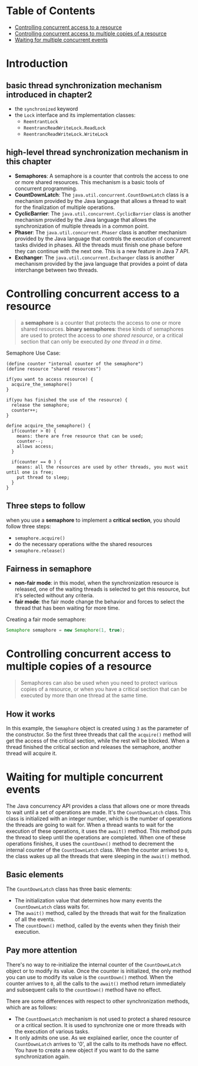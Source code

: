 # Table of Contents

- [Controlling concurrent access to a resource](#controlling-concurrent-access-to-a-resource)
- [Controlling concurrent access to multiple copies of a resource](#controlling-concurrent-access-to-multiple-copies-of-a-resource)
- [Waiting for multiple concurrent events](#waiting-for-multiple-concurrent-events)


# Introduction

## **basic thread synchronization mechanism** introduced in chapter2

- the `synchronized` keyword
- the `Lock` interface and its implementation classes:
  - `ReentrantLock`
  - `ReentrancReadWriteLock.ReadLock`
  - `ReentrancReadWriteLock.WriteLock`

## **high-level thread synchronization mechanism** in this chapter

- **Semaphores**: A semaphore is a counter that controls the access to one or more shared resources. This mechanism is a basic tools of concurrent programming.
- **CountDownLatch**: The `java.util.concurrent.CountDownLatch` class is a mechanism provided by the Java language that allows a thread to wait for the finalization of multiple operations.
- **CyclicBarrier**: The `java.util.concurrent.CyclicBarrier` class is another mechanism provided by the Java language that allows the synchronization of multiple threads in a common point.
- **Phaser**: The `java.util.concurrent.Phaser` class is another mechanism provided by the Java language that controls the execution of concurrent tasks divided in phases. All the threads must finish one phase before they can continue with the next one. This is a new feature in Java 7 API.
- **Exchanger**: The `java.util.concurrent.Exchanger` class is another mechanism provided by the java language that provides a point of data interchange between two threads.

# Controlling concurrent access to a resource ##

> a **semaphore** is a counter that protects the access to one or more shared resources.
> **binary semaphores**: these kinds of semaphores are used to protect the access to *one shared resource*, or a critical section that can only be executed *by one thread in a time*.

Semaphore Use Case:

```
(define counter "internal counter of the semaphore")
(define resource "shared resources")

if(you want to access resource) {
  acquire_the_semaphore()
}

if(you has finished the use of the resource) {
  release the semaphore;
  counter++;
}

define acquire_the_semaphore() {
  if(counter > 0) {
    means: there are free resource that can be used;
    counter--;
    allows access;
  }

  if(counter == 0 ) {
    means: all the resources are used by other threads, you must wait until one is free;
    put thread to sleep;
  }
}
```

## Three steps to follow

when you use a **semaphore** to implement a **critical section**, you should follow three steps:

- `semaphore.acquire()`
- do the necessary operations withe the shared resources
- `semaphore.release()`

## Fairness in semaphore

- **non-fair mode**: in this model, when the synchronization resource is released, one of the waiting threads is selected to get this resource, but it's selected without any criteria.
- **fair mode**: the fair mode change the behavior and forces to select the thread that has been waiting for more time.

Creating a fair mode semaphore:

```java
Semaphore semaphore = new Semaphore(1, true);
```

# Controlling concurrent access to multiple copies of a resource

> Semaphores can also be used when you need to protect various copies of a resource, or when you have a critical section that can be executed by more than one thread at the same time.

## How it works

In this example, the `Semaphore` object is created using `3` as the parameter of the constructor. So the first three threads that call the `acquire()` method will get the access of the critical section, while the rest will be blocked. When a thread finished the critical section and releases the semaphore, another thread will acquire it.

# Waiting for multiple concurrent events

The Java concurrency API provides a class that allows one or more threads to wait until a set of operations are made. It's the `CountDownLatch` class. This class is initialized with an integer number, which is the number of operations the threads are going to wait for. When a thread wants to wait for the execution of these operations, it uses the `await()` method. This method puts the thread to sleep until the operations are completed. When one of these operations finishes, it uses the `countDown()` method to decrement the internal counter of the `CountDownLatch` class. When the counter arrives to `0`, the class wakes up all the threads that were sleeping in the `await()` method.

## Basic elements

The `CountDownLatch` class has three basic elements:

- The initialization value that determines how many events the `CountDownLatch` class waits for.
- The `await()` method, called by the threads that wait for the finalization of all the events.
- The `countDown()` method, called by the events when they finish their execution.

## Pay more attention

There's no way to re-initialize the internal counter of the `CountDownLatch` object or to modify its value. Once the counter is initialized, the only method you can use to modify its value is the `countDown()` method. When the counter arrives to `0`, all the calls to the `await()` method return immediately and subsequent calls to the `countDown()` method have no effect.

There are some differences with respect to other synchronization methods, which are as follows:

- The `CountDownLatch` mechanism is not used to protect a shared resource or a critical section. It is used to synchronize one or more threads with the execution of various tasks.
- It only admits one use. As we explained earlier, once the counter of `CountDownLatch` arrives to '0', all the calls to its methods have no effect. You have to create a new object if you want to do the same synchronization again.

